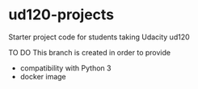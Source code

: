 ud120-projects
==============

Starter project code for students taking Udacity ud120

TO DO
This branch is created in order to provide
- compatibility with Python 3
- docker image

